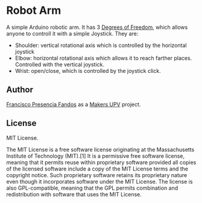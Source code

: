 # Robot Arm

A simple Arduino robotic arm. It has 3 [Degrees of Freedom](https://en.wikipedia.org/wiki/Degrees_of_freedom_%28mechanics%29), which allows anyone to controll it with a simple Joystick. They are:

- Shoulder: vertical rotational axis which is controlled by the horizontal joystick
- Elbow: horizontal rotational axis which allows it to reach farther places. Controlled with the vertical joystick.
- Wrist: open/close, which is controlled by the joystick click.


## Author

[Francisco Presencia Fandos](https://github.com/FranciscoP) as a [Makers UPV](http://makersupv.com/) project.


## License

MIT License.

The MIT License is a free software license originating at the Massachusetts Institute of Technology (MIT).[1] It is a permissive free software license, meaning that it permits reuse within proprietary software provided all copies of the licensed software include a copy of the MIT License terms and the copyright notice. Such proprietary software retains its proprietary nature even though it incorporates software under the MIT License. The license is also GPL-compatible, meaning that the GPL permits combination and redistribution with software that uses the MIT License.
